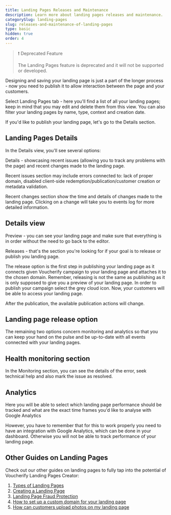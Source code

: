 ```yaml
---
title: Landing Pages Releases and Maintenance
description: Learn more about landing pages releases and maintenance.
categorySlug: landing-pages
slug: releases-and-maintenance-of-landing-pages
type: basic
hidden: true
order: 4
---
```


> ❗ Deprecated Feature
>
> The Landing Pages feature is deprecated and it will not be supported or developed.

Designing and saving your landing page is just a part of the longer process - now you need to publish it to allow interaction between the page and your customers.

Select Landing Pages tab - here you'll find a list of all your landing pages; keep in mind that you may edit and delete them from this view. You can also filter your landing pages by name, type, context and creation date.

If you'd like to publish your landing page, let's go to the Details section.

## Landing Pages Details

In the Details view, you'll see several options:

Details - showcasing recent issues (allowing you to track any problems with the page) and recent changes made to the landing page.

Recent issues section may include errors connected to: lack of proper domain, disabled client-side redemption/publication/customer creation or metadata validation. 

Recent changes section show the time and details of changes made to the landing page. Clicking on a change will take you to events log for more detailed information. 

## Details view

Preview - you can see your landing page and make sure that everything is in order without the need to go back to the editor.

Releases - that's the section you're looking for if your goal is to release or publish you landing page. 

The release option is the first step in publishing your landing page as it connects given Voucherify campaign to your landing page and attaches it to the chosen domain. Remember, releasing is not the same as publishing as it is only supposed to give you a preview of your landing page. In order to publish your campaign select the grey cloud icon. Now, your customers will be able to access your landing page.

After the publication, the available publication actions will change.

## Landing page release option

The remaining two options concern monitoring and analytics so that you can keep your hand on the pulse and be up-to-date with all events connected with your landing pages.

## Health monitoring section

In the Monitoring section, you can see the details of the error, seek technical help and also mark the issue as resolved. 

## Analytics

Here you will be able to select which landing page performance should be tracked and what are the exact time frames you'd like to analyse with Google Analytics

However, you have to remember that for this to work properly you need to have an integration with Google Analytics, which can be done in your dashboard. Otherwise you will not be able to track performance of your landing page.

## Other Guides on Landing Pages

Check out our other guides on landing pages to fully tap into the potential of Voucherify Landing Pages Creator: 

1. [Types of Landing Pages](doc:types-of-landing-pages)
2. [Creating a Landing Page](doc:creating-a-landing-page)
3. [Landing Page Fraud Protection](doc:landing-page-fraud-protection)
4. [How to set up a custom domain for your landing page](doc:custom-domain-for-landing-pages)
5. [How can customers upload photos on my landing page](doc:upload-photos-to-a-landing-page)